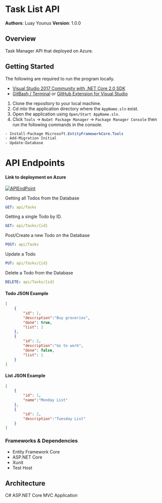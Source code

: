 # Task List API

**Authors**: Luay Younus
**Version**: 1.0.0

## Overview
Task Manager API that deployed on Azure.


## Getting Started
The following are required to run the program locally.
- [Visual Studio 2017 Community with .NET Core 2.0 SDK](https://www.microsoft.com/net/core#windowscmd)
- [GitBash / Terminal](https://git-scm.com/downloads) or [GitHub Extension for Visual Studio](https://visualstudio.github.com)

1. Clone the repository to your local machine.
2. Cd into the application directory where the `AppName.sln` exist.
3. Open the application using `Open/Start AppName.sln`.
4. Click `Tools` -> `NuGet Package Manager` -> `Package Manager Console` then run the following commands in the console.
```css
- Install-Package Microsoft.EntityFrameworkCore.Tools
- Add-Migration Initial
- Update-Database
```

# API Endpoints

#### Link to deployment on Azure

[![APIEndPoint](https://raw.githubusercontent.com/MidTermProject/Monster-Hunter-API/master/Resources/azure-logo.png?raw=true) ](http://taskslistapi.azurewebsites.net/api)

Getting all Todos from the Database

```yaml
GET: api/Tasks
```

Getting a single Todo by ID.

```yaml
GET: api/Tasks/{id}
```

Post/Create a new Todo on the Database

```yaml
POST: api/Tasks
```

Update a Todo

```yaml
PUT: api/Tasks/{id}
```

Delete a Todo from the Database

```yaml
DELETE: api/Tasks/{id}
```


#### Todo JSON Example
```json
[
    {
        "id": 1,
        "description":"Buy groceries",
        "done": true,
        "list": 1
    },
    {
        "id": 2,
        "description":"Go to work",
        "done": false,
        "list": 1
    }
]
```

#### List JSON Example
```json
[
    {
        "id": 1,
        "name":"Monday List" 
    },
    {
        "id": 2,
        "description":"Tuesday List"
    }
]
```


### Frameworks & Dependencies
- Entity Framework Core
- ASP.NET Core
- Xunit
- Test Host

## Architecture
C# ASP.NET Core MVC Application